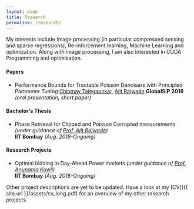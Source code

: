 ```yaml
---
layout: page
title: Research
permalink: /research/
---
```

My interests include Image processing (in particular compressed sensing and sparse regressions), Re-inforcement learning, Machine Learning and optimization. Along with image processing, I am also interested in CUDA Programming and optimization.

#### **Papers**

* Performance Bounds for Tractable Poisson Denoisers with Principled Parameter Tuning
[Chinmay Talegaonkar](http://chinmay0301.github.io/), [Ajit Rajwade](https://www.cse.iitb.ac.in/~ajitvr/)
**GlobalSIP 2018** *(oral presentation, short paper)*

#### **Bachelor's Thesis**

* Phase Retrieval for Clipped and Poisson Corrupted measurements  
*(under guidance of [Prof. Ajit Rajwade](https://www.cse.iitb.ac.in/~ajitvr/))*  
**IIT Bombay** *(Aug. 2018-Ongoing)*  

<!-- \[[pdf]({{ site.url }}/assets/btp-report.pdf)\]
 -->

#### **Research Projects**

* Optimal bidding in Day-Ahead Power markets 
*(under guidance of [Prof. Anupama Kowli](https://www.ee.iitb.ac.in/web/people/faculty/home/anu))*  
**IIT Bombay** *(Aug. 2018-Ongoing)*  

Other project descriptions are yet to be updated. Have a look at my [CV]({{ site.url }}/assets/cv_long.pdf) for an overview of my other research projects.

<!-- * [Face Swap using Poisson Solver]() - A TensorFlow implementation for the multi-label classification experiments in [Learning Approximate Inference Networks for Structured Prediction](https://arxiv.org/abs/1803.03376). Also contains experiments on the [FIGMENT](http://cistern.cis.lmu.de/figment/) dataset and a extension to Inference Network training algorithm based on the paper [Improved Training of Wasserstein GANs](https://arxiv.org/abs/1704.00028).

* [Astronomy NIUS]() -

* [Stochastic Modelling using server caches] ()

* [Parallelizing Monte Carlo Simulations] ({{ site.url }}/assets/Parallel_CE_CUDA_edited.pdf)) \[[pdf]({{ site.url }}/assets/Parallel_CE_CUDA_edited.pdf)\]

 -->
<!-- [Diversity Sampling in Machine Learning](http://github.com/martiansideofthemoon/diversity-sampling) - An implementation of [Diverse Beam Search for Neural Networks](https://arxiv.org/abs/1610.02424) in Language Modelling. Also contains the original (slightly modified code) for the interactive segmentation experiments in [Diverse M-Best Solutions in MRFs](http://ttic.uchicago.edu/~gregory/papers/MBestModes.pdf).

* [Macro Actions in Reinforcement Learning]((https://github.com/martiansideofthemoon/macro-action-rl)) - A suite of five algorithms (including ideas from "[Learning to Repeat: Fine Grained Action Repetition for Deep Reinforcement Learning](https://arxiv.org/abs/1702.06054)") encouraging agents to repeat actions.

* [Single Image Haze Removal](https://github.com/martiansideofthemoon/blind-dehazing) - An implementation of He et al. 2009, "[Single Image Haze Removal using Dark Channel Prior](https://www.robots.ox.ac.uk/~vgg/rg/papers/hazeremoval.pdf)" and an ongoing implementation of Bahat & Irani 2016, "[Blind Dehazing using Internal Patch Recurrence](http://ieeexplore.ieee.org/document/7492870/)".

* [CNNs for Sentence Classification](https://github.com/martiansideofthemoon/tf-sentence-classification) - A TensorFlow 1.1 implementation of Kim 2014, "[Convolutional Neural Networks for Sentence Classification](https://arxiv.org/abs/1408.5882)".

* [Brittle Fracture Simulation](https://github.com/martiansideofthemoon/brittle-fracture-simulation) - Python implementation of O'Brien and Hodgins 1999, "[Graphical Modeling and Animation of Brittle Fracture](http://graphics.berkeley.edu/papers/Obrien-GMA-1999-08/Obrien-GMA-1999-08.pdf)".

* [ECG Signal Analysis](https://github.com/martiansideofthemoon/ecg-analysis) - Python implementation of parts of Christopher Buck, Aneesh Sampath 2013, “[ECG Signal Analysis for Myocardial Infarction Detection.](https://cnx.org/contents/VZtarYnV@2.1:WO1d4SJW@1/Introduction)”.
 -->